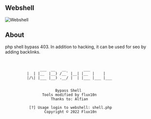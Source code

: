 ## Webshell

![Webshell](https://github-readme-stats.vercel.app/api/pin?username=flux10n&repo=flux10n-bypass-shell&theme=dark&hide_border=true)

## About
php shell bypass 403. In addition to hacking, it can be used for seo by adding backlinks.
```

                
                ___  __   __        ___           
          |  | |__  |__) /__` |__| |__  |    |    
          |/\| |___ |__) .__/ |  | |___ |___ |___ 
                                       
             
                       Bypass Shell
                 Tools modified by flux10n
                     Thanks to: Alfian

           [?] Usage login to webshell: shell.php 
                  Copyright © 2022 Flux10n

```
